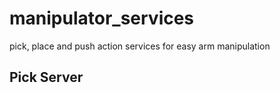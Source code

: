# manipulator_services
pick, place and push action services for easy arm manipulation

## Pick Server

